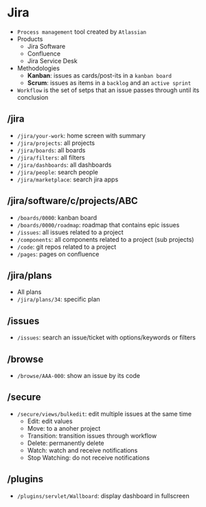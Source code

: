 # Jira

- `Process management` tool created by `Atlassian`
- Products
  - Jira Software
  - Confluence
  - Jira Service Desk
- Methodologies
  - **Kanban**: issues as cards/post-its in a `kanban board`
  - **Scrum**: issues as items in a `backlog` and an `active sprint`
- `Workflow` is the set of setps that an issue passes through until its conclusion

## /jira

- `/jira/your-work`: home screen with summary
- `/jira/projects`: all projects
- `/jira/boards`: all boards
- `/jira/filters`: all filters
- `/jira/dashboards`: all dashboards
- `/jira/people`: search people
- `/jira/marketplace`: search jira apps

## /jira/software/c/projects/ABC

- `/boards/0000`: kanban board
- `/boards/0000/roadmap`: roadmap that contains epic issues
- `/issues`: all issues related to a project
- `/components`: all components related to a project (sub projects)
- `/code`: git repos related to a project
- `/pages`: pages on confluence

## /jira/plans

- All plans
- `/jira/plans/34`: specific plan

## /issues

- `/issues`: search an issue/ticket with options/keywords or filters

## /browse

- `/browse/AAA-000`: show an issue by its code

## /secure

- `/secure/views/bulkedit`: edit multiple issues at the same time
  - Edit: edit values
  - Move: to a anoher project
  - Transition: transition issues through workflow
  - Delete: permanently delete
  - Watch: watch and receive notifications
  - Stop Watching: do not receive notifications

## /plugins

- `/plugins/servlet/Wallboard`: display dashboard in fullscreen
